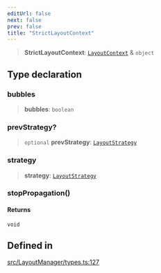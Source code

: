 ```yaml
---
editUrl: false
next: false
prev: false
title: "StrictLayoutContext"
---
```


> **StrictLayoutContext**: [`LayoutContext`](/api/type-aliases/layoutcontext/) & `object`

## Type declaration

### bubbles

> **bubbles**: `boolean`

### prevStrategy?

> `optional` **prevStrategy**: [`LayoutStrategy`](/api/classes/layoutstrategy/)

### strategy

> **strategy**: [`LayoutStrategy`](/api/classes/layoutstrategy/)

### stopPropagation()

#### Returns

`void`

## Defined in

[src/LayoutManager/types.ts:127](https://github.com/fabricjs/fabric.js/blob/v6.0.0-rc4/src/LayoutManager/types.ts#L127)
